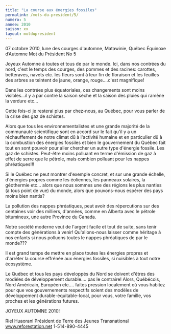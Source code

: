 ```yaml
---
title: "La course aux énergies fossiles"
permalink: /mots-du-president/5/
numero: 5
annee: 2010
saison: xx
layout: motdupresident
---
```

07 octobre 2010, lune des courges d'automne, Matawinie, Québec
Équinoxe d’Automne
Mot du Président No 5

Joyeux Automne à toutes et tous de par le monde.
Ici, dans nos contrées du nord, c'est le temps des courges, des pommes et des racines: carottes, betteraves, navets etc. les fleurs sont à leur fin de floraison et les feuilles des arbres se teintent de jaune, orange, rouge....c'est magnifique!

Dans les contrées plus équatoriales, ces changements sont moins visibles...il y a par contre la saison sèche et la saison des pluies qui ramène la verdure etc...

Cette fois-ci je resterai plus par chez-nous, au Québec, pour vous parler de la crise des gaz de schistes.

Alors que tous les environnementalistes et une grande majorité de la communauté scientifique sont en accord sur le fait qu'il y a un réchauffement de notre climat dû à l'activité humaine et en particulier dû à la combustion des énergies fossiles et bien le gouvernement du Québec fait tout en sont pouvoir pour aller chercher un autre type d'énergie fossile. Les gaz de schistes. Peut-être moins polluant en terme d'émission de gaz à effet de serre que le pétrole, mais combien polluant pour les nappes phréatiques!!!

Si le Québec ne peut montrer d'exemple concret, et sur une grande échelle, d'énergies propres comme les éoliennes, les panneaux solaires, la géothermie etc... alors que nous sommes une des régions les plus nanties (à tous point de vue) du monde, alors que pouvons-nous espérer des pays moins bien nantis?

La pollution des nappes phréatiques, peut avoir des répercutions sur des centaines voir des milliers, d'années, comme en Alberta avec le pétrole bitumineux, une autre Province du Canada.

Notre société moderne veut de l'argent facile et tout de suite, sans tenir compte des générations à venir! Qu'allons-nous laisser comme héritage à nos enfants si nous polluons toutes le nappes phréatiques de par le monde???

Il est grand temps de mettre en place toutes les énergies propres et d'arrêter la course effrénée aux énergies fossiles, si nuisibles à tout notre écosystème.

Le Québec et tous les pays développés du Nord se doivent d'êtres des modèles de développement durable.... pas le contraire! Alors, Québécois, Nord Américain, Européen etc.... faites pression localement où vous habitez pour que vos gouvernements respectifs soient des modèles de développement durable-équitable-local, pour vous, votre famille, vos proches et les générations futures.

JOYEUX AUTOMNE 2010!

Riel Huaorani
Président de Terre des Jeunes Transnational
www.reforestation.net
1-514-890-4445
